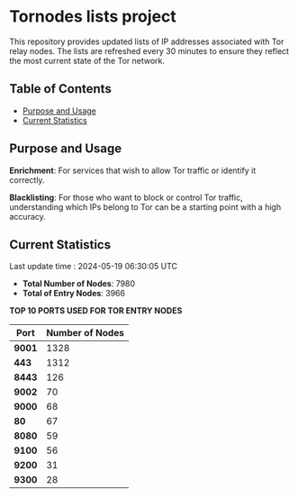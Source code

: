 # Tornodes lists project

This repository provides updated lists of IP addresses associated with Tor relay nodes. The lists are refreshed every 30 minutes to ensure they reflect the most current state of the Tor network.

## Table of Contents

- [Purpose and Usage](#purpose-and-usage)
- [Current Statistics](#current-statistics)


## Purpose and Usage

**Enrichment**: For services that wish to allow Tor traffic or identify it correctly.

**Blacklisting**: For those who want to block or control Tor traffic, understanding which IPs belong to Tor can be a starting point with a high accuracy.

## Current Statistics

Last update time : 2024-05-19 06:30:05 UTC

- **Total Number of Nodes**: 7980
- **Total of Entry Nodes**: 3966

**TOP 10 PORTS USED FOR TOR ENTRY NODES**

| **Port** | **Number of Nodes** |
|------|-----------------|
| **9001**   | 1328  |
| **443**   | 1312  |
| **8443**   | 126  |
| **9002**   | 70  |
| **9000**   | 68  |
| **80**   | 67  |
| **8080**   | 59  |
| **9100**   | 56  |
| **9200**   | 31  |
| **9300**   | 28  |


